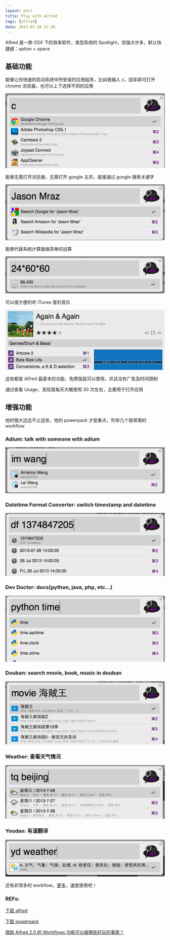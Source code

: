 ```yaml
---
layout: post
title: Play with Alfred
tags: [alfred]
date: 2013-07-26 21:20
---
```


Alfred 是一款 OSX 下的效率软件，类型系统的 Spotlight，但强大许多，默认快捷键：option + space

## 基础功能

能够让你快速的启动系统中所安装的应用程序，比如我输入 c，回车即可打开 chrome 浏览器，也可以上下选择不同的应用

![app](/photos/alfred-app.png)

能够无需打开浏览器，无需打开 google 主页，直接通过 google 搜索关键字

![search](/photos/alfred-search.png)

能够代替系统计算器做简单的运算

![cal](/photos/alfred-cal.png)

可以很方便的听 iTunes 里的音乐

![music](/photos/alfred-music.png)

这些都是 Alfred 最基本的功能，免费版就可以使用，并且没有广告及时间限制

通过查看 Usage，发现我每天大概使用 30 次左右，主要用于打开应用

## 增强功能

他的强大远远不止这些，他的 powerpack 才是重点，列举几个我常用的 workflow

### Adium: talk with someone with adium

![adium](/photos/alfred-adium.png)

### Datetime Format Converter: switch timestamp and datetime

![datetime](/photos/alfred-datetime.png)

### Dev Doctor: docs(python, java, php, etc...)

![dev](/photos/alfred-dev.png)

### Douban: search movie, book, music in douban

![douban](/photos/alfred-douban.png)

### Weather: 查看天气情况

![weather](/photos/alfred-weather.png)

### Youdao: 有道翻译

![youdao](/photos/alfred-youdao.png)

还有非常多的 workflow，[更多](http://www.alfredworkflow.com)，速度使用吧！

### REFs:

[下载 alfred](http://www.alfredapp.com)

[下载 powerpack](http://www.alfredapp.com/powerpack/)

[借助 Alfred 2.0 的 Workflows 功能可以做哪些好玩的事情？](http://www.zhihu.com/question/20656680)